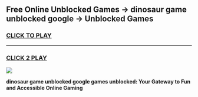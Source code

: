 
## Free Online Unblocked Games → dinosaur game unblocked google → Unblocked Games
<h3>
<a href="https://premium.freeplayer.one?title=dinosaur_game_unblocked_google&ref=21F">CLICK TO PLAY</a></h3>
<hr>

<h3>
<a href="https://premium.freeplayer.one?title=dinosaur_game_unblocked_google&ref=21F">CLICK 2 PLAY</a>
  
</h3>

<a href="https://premium.freeplayer.one?title=dinosaur_game_unblocked_google&ref=21F/"><img src="https://clearcache.store/games.png"></a>


**dinosaur game unblocked google games unblocked: Your Gateway to Fun and Accessible Online Gaming**
